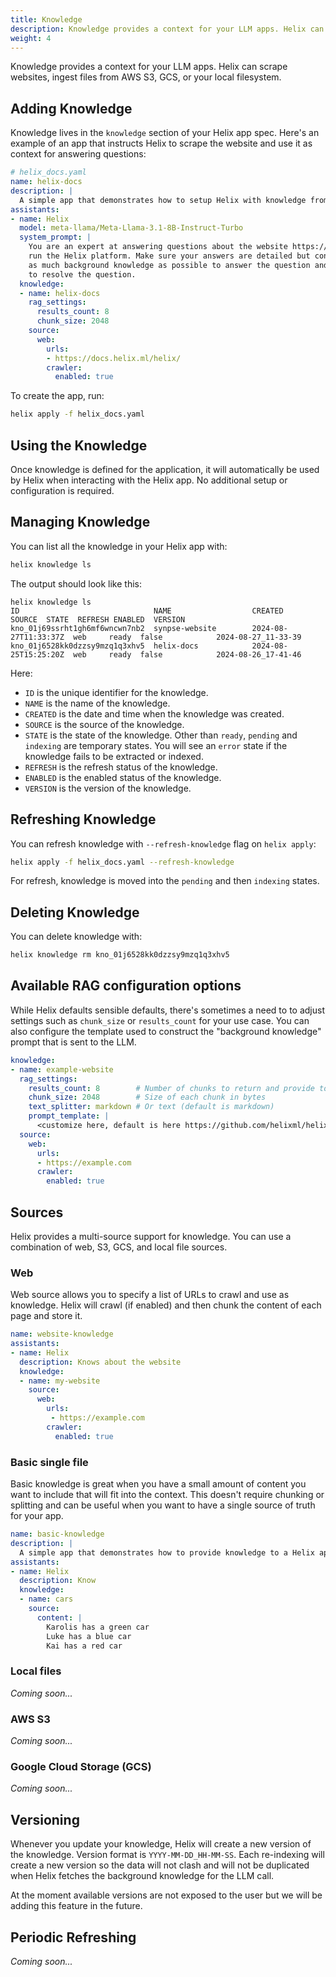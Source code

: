 ```yaml
---
title: Knowledge
description: Knowledge provides a context for your LLM apps. Helix can scrape websites, ingest files from AWS S3, GCS, or your local filesystem.
weight: 4
---
```


Knowledge provides a context for your LLM apps. Helix can scrape websites, ingest files from AWS S3, GCS, or your local filesystem.

## Adding Knowledge

Knowledge lives in the `knowledge` section of your Helix app spec. Here's an example of an app that instructs Helix to scrape the website and use it as context for answering questions:

```yaml
# helix_docs.yaml
name: helix-docs
description: |
  A simple app that demonstrates how to setup Helix with knowledge from the Helix docs
assistants:
- name: Helix 
  model: meta-llama/Meta-Llama-3.1-8B-Instruct-Turbo
  system_prompt: |
    You are an expert at answering questions about the website https://docs.helix.ml/ and how to
    run the Helix platform. Make sure your answers are detailed but concise. Use 
    as much background knowledge as possible to answer the question and provide creative ways 
    to resolve the question.
  knowledge:
  - name: helix-docs
    rag_settings:
      results_count: 8
      chunk_size: 2048
    source:      
      web:        
        urls:
        - https://docs.helix.ml/helix/
        crawler:
          enabled: true
```

To create the app, run:

```bash
helix apply -f helix_docs.yaml
```

## Using the Knowledge

Once knowledge is defined for the application, it will automatically be used by Helix when interacting with the Helix app. No additional setup or configuration is required. 

## Managing Knowledge

You can list all the knowledge in your Helix app with:

```bash
helix knowledge ls
```

The output should look like this:

```
helix knowledge ls
ID                              NAME                  CREATED               SOURCE  STATE  REFRESH ENABLED  VERSION
kno_01j69ssrht1gh6mf6wncwn7nb2  synpse-website        2024-08-27T11:33:37Z  web     ready  false            2024-08-27_11-33-39
kno_01j6528kk0dzzsy9mzq1q3xhv5  helix-docs            2024-08-25T15:25:20Z  web     ready  false            2024-08-26_17-41-46
```

Here:
- `ID` is the unique identifier for the knowledge.
- `NAME` is the name of the knowledge.
- `CREATED` is the date and time when the knowledge was created.
- `SOURCE` is the source of the knowledge.
- `STATE` is the state of the knowledge. Other than `ready`, `pending` and `indexing` are temporary states. You will see an `error` state if the knowledge fails to be extracted or indexed.
- `REFRESH` is the refresh status of the knowledge.
- `ENABLED` is the enabled status of the knowledge.
- `VERSION` is the version of the knowledge.

## Refreshing Knowledge

You can refresh knowledge with `--refresh-knowledge` flag on `helix apply`:

```bash
helix apply -f helix_docs.yaml --refresh-knowledge
```

For refresh, knowledge is moved into the `pending` and then `indexing` states.

## Deleting Knowledge

You can delete knowledge with:

```bash
helix knowledge rm kno_01j6528kk0dzzsy9mzq1q3xhv5
```

## Available RAG configuration options

While Helix defaults sensible defaults, there's sometimes a need to to adjust settings such as `chunk_size` or `results_count` for your use case. You can also configure the template used to construct the "background knowledge" prompt that is sent to the LLM.

```yaml
knowledge:
- name: example-website
  rag_settings:
    results_count: 8        # Number of chunks to return and provide to the LLM
    chunk_size: 2048        # Size of each chunk in bytes
    text_splitter: markdown # Or text (default is markdown)
    prompt_template: |
      <customize here, default is here https://github.com/helixml/helix/blob/main/api/pkg/prompts/templates/knowledge.tmpl>
  source:      
    web:        
      urls:
      - https://example.com        
      crawler:
        enabled: true
```


## Sources

Helix provides a multi-source support for knowledge. You can use a combination of web, S3, GCS, and local file sources. 

### Web

Web source allows you to specify a list of URLs to crawl and use as knowledge. Helix will crawl (if enabled) and then chunk the content of each page and store it.

```yaml
name: website-knowledge
assistants:
- name: Helix
  description: Knows about the website  
  knowledge:
  - name: my-website
    source:
      web:      
        urls:
         - https://example.com
        crawler:
          enabled: true
```

### Basic single file

Basic knowledge is great when you have a small amount of content you want to include that will fit into the context. This doesn't require chunking or splitting and can be useful when you want to have a single source of truth for your app.

```yaml
name: basic-knowledge
description: |
  A simple app that demonstrates how to provide knowledge to a Helix app
assistants:
- name: Helix
  description: Know
  knowledge:
  - name: cars
    source:
      content: |        
        Karolis has a green car
        Luke has a blue car
        Kai has a red car
```

### Local files

*Coming soon...*

### AWS S3

*Coming soon...*

### Google Cloud Storage (GCS)

*Coming soon...*

## Versioning

Whenever you update your knowledge, Helix will create a new version of the knowledge. Version format is `YYYY-MM-DD_HH-MM-SS`. Each re-indexing will create a new version so the data will not clash and will not be duplicated when Helix fetches the background knowledge for the LLM call.

At the moment available versions are not exposed to the user but we will be adding this feature in the future.

## Periodic Refreshing

*Coming soon...*